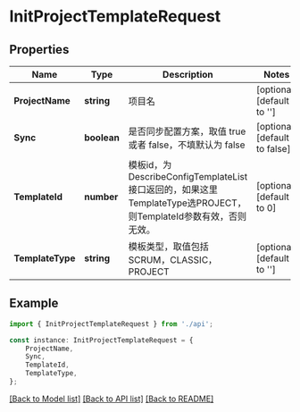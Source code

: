# InitProjectTemplateRequest


## Properties

Name | Type | Description | Notes
------------ | ------------- | ------------- | -------------
**ProjectName** | **string** | 项目名 | [optional] [default to '']
**Sync** | **boolean** | 是否同步配置方案，取值 true 或者 false，不填默认为 false | [optional] [default to false]
**TemplateId** | **number** | 模板id，为DescribeConfigTemplateList接口返回的，如果这里TemplateType选PROJECT，则TemplateId参数有效，否则无效。 | [optional] [default to 0]
**TemplateType** | **string** | 模板类型，取值包括 SCRUM，CLASSIC，PROJECT | [optional] [default to '']

## Example

```typescript
import { InitProjectTemplateRequest } from './api';

const instance: InitProjectTemplateRequest = {
    ProjectName,
    Sync,
    TemplateId,
    TemplateType,
};
```

[[Back to Model list]](../README.md#documentation-for-models) [[Back to API list]](../README.md#documentation-for-api-endpoints) [[Back to README]](../README.md)
